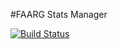 #FAARG Stats Manager

[![Build Status](https://travis-ci.org/franOlea/faarg-stats-manager.svg?branch=master)](https://travis-ci.org/franOlea/faarg-stats-manager)